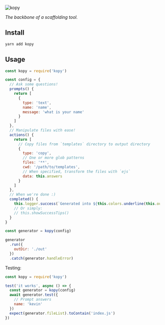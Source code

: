![kopy](https://user-images.githubusercontent.com/8784712/50736257-172d9100-11f6-11e9-9408-36bbceab2011.png)

_The backbone of a scaffolding tool._

## Install

```bash
yarn add kopy
```

## Usage

```js
const kopy = require('kopy')

const config = {
  // Ask some questions!
  prompts() {
    return [
      {
        type: 'text',
        name: 'name',
        message: 'what is your name'
      }
    ]
  },
  // Manipulate files with ease!
  actions() {
    return [
      // Copy files from `templates` directory to output directory
      {
        type: 'copy',
        // One or more glob patterns
        files: '**',
        cwd: '/path/to/templates',
        // When specified, transform the files with `ejs`
        data: this.answers
      }
    ]
  },
  // When we're done :)
  completed() {
    this.logger.success(`Generated into ${this.colors.underline(this.outDir)}`)
    // Or simply:
    // this.showSuccessTips()
  }
}

const generator = kopy(config)

generator
  .run({
    outDir: './out'
  })
  .catch(generator.handleError)
```

Testing:

```js
const kopy = require('kopy')

test('it works', async () => {
  const generator = kopy(config)
  await generator.test({
    // Prompt answers
    name: 'kevin'
  })
  expect(generator.fileList).toContain('index.js')
})
```
